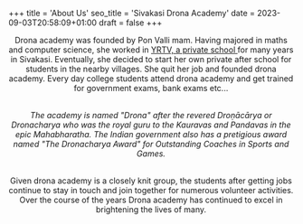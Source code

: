 +++
title = 'About Us'
seo_title = 'Sivakasi Drona Academy'
date = 2023-09-03T20:58:09+01:00
draft = false
+++

<center>
Drona academy was founded by Pon Valli mam. Having majored in maths and computer science, she worked in <a href="https://www.yrtvschool.com"> YRTV, a private school </a> for many years in Sivakasi. Eventually, she decided to start her own private after school for students in the nearby villages. She quit her job and founded drona academy. Every day college students attend drona academy and get trained for government exams, bank exams etc...  </br>  </br>
<!-- </br>
</br>
<center> 
<img src="https://raw.githubusercontent.com/suryapandian/drona/main/content/images/valli.jpeg" ></img> </br>
<i> Pon Valli Mam at the September 2023 Rakshabandan event at Vinmeen mentally retarded Girls Training Institute </i>
</center>
</br>
 --> 

<i> The academy is named "Drona" after the revered Droṇācārya or Dronacharya who was the royal guru to the Kauravas and Pandavas in the epic Mahabharatha. The Indian government also has a pretigious award named "The Dronacharya Award" for Outstanding Coaches in Sports and Games. </i> </br>  </br>

Given drona academy is a closely knit group, the students after getting jobs continue to stay in touch and join together for numerous volunteer activities. Over the course of the years Drona academy has continued to excel in brightening the lives of many. 


</center>
